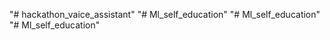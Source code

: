 "# hackathon_vaice_assistant" 
"# Ml_self_education" 
"# Ml_self_education" 
"# Ml_self_education" 
